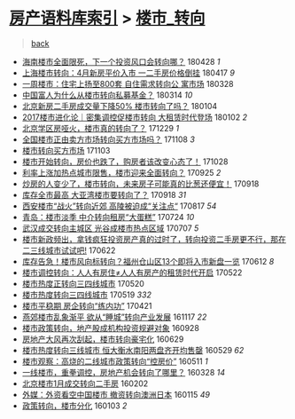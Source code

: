 [房产语料库索引](../../README.md)  > [楼市_转向](楼市_转向.md)
====
> [back](../README.md)

- [海南楼市全面限死，下一个投资风口会转向哪？](http://jkwz.applinzi.com/ittc/7097032278578562065.html#%E6%B5%B7%E5%8D%97%E6%A5%BC%E5%B8%82%E5%85%A8%E9%9D%A2%E9%99%90%E6%AD%BB%EF%BC%8C%E4%B8%8B%E4%B8%80%E4%B8%AA%E6%8A%95%E8%B5%84%E9%A3%8E%E5%8F%A3%E4%BC%9A%E8%BD%AC%E5%90%91%E5%93%AA%EF%BC%9F) 180428 *1* 
- [上海楼市转向：4月新房平价入市 一二手房价格倒挂](http://jkwz.applinzi.com/ittc/7093055024144057355.html#%E4%B8%8A%E6%B5%B7%E6%A5%BC%E5%B8%82%E8%BD%AC%E5%90%91%EF%BC%9A4%E6%9C%88%E6%96%B0%E6%88%BF%E5%B9%B3%E4%BB%B7%E5%85%A5%E5%B8%82+%E4%B8%80%E4%BA%8C%E6%89%8B%E6%88%BF%E4%BB%B7%E6%A0%BC%E5%80%92%E6%8C%82) 180417 *9* 
- [一周楼市：住宅上扬至800套 自住需求转向公 寓市场](http://jkwz.applinzi.com/ittc/7085577135580513296.html#%E4%B8%80%E5%91%A8%E6%A5%BC%E5%B8%82%EF%BC%9A%E4%BD%8F%E5%AE%85%E4%B8%8A%E6%89%AC%E8%87%B3800%E5%A5%97+%E8%87%AA%E4%BD%8F%E9%9C%80%E6%B1%82%E8%BD%AC%E5%90%91%E5%85%AC+%E5%AF%93%E5%B8%82%E5%9C%BA) 180328  
- [中国富人为什么从楼市转向私募基金？](http://jkwz.applinzi.com/ittc/7080163374380090375.html#%E4%B8%AD%E5%9B%BD%E5%AF%8C%E4%BA%BA%E4%B8%BA%E4%BB%80%E4%B9%88%E4%BB%8E%E6%A5%BC%E5%B8%82%E8%BD%AC%E5%90%91%E7%A7%81%E5%8B%9F%E5%9F%BA%E9%87%91%EF%BC%9F) 180314 *10* 
- [北京新房二手房成交量下降50% 楼市转向了吗？](http://jkwz.applinzi.com/ittc/7054814377285256199.html#%E5%8C%97%E4%BA%AC%E6%96%B0%E6%88%BF%E4%BA%8C%E6%89%8B%E6%88%BF%E6%88%90%E4%BA%A4%E9%87%8F%E4%B8%8B%E9%99%8D50%25+%E6%A5%BC%E5%B8%82%E8%BD%AC%E5%90%91%E4%BA%86%E5%90%97%EF%BC%9F) 180104  
- [2017楼市进化论｜密集调控促楼市转向 大租赁时代登场](http://jkwz.applinzi.com/ittc/7054051693786825735.html#2017%E6%A5%BC%E5%B8%82%E8%BF%9B%E5%8C%96%E8%AE%BA%EF%BD%9C%E5%AF%86%E9%9B%86%E8%B0%83%E6%8E%A7%E4%BF%83%E6%A5%BC%E5%B8%82%E8%BD%AC%E5%90%91+%E5%A4%A7%E7%A7%9F%E8%B5%81%E6%97%B6%E4%BB%A3%E7%99%BB%E5%9C%BA) 180102 *2* 
- [北京学区房哑火，楼市真的转向了？](http://jkwz.applinzi.com/ittc/7052520627456443408.html#%E5%8C%97%E4%BA%AC%E5%AD%A6%E5%8C%BA%E6%88%BF%E5%93%91%E7%81%AB%EF%BC%8C%E6%A5%BC%E5%B8%82%E7%9C%9F%E7%9A%84%E8%BD%AC%E5%90%91%E4%BA%86%EF%BC%9F) 171229 *1* 
- [全国楼市正由卖方市场转向买方市场吗？](http://jkwz.applinzi.com/ittc/7033581323715871760.html#%E5%85%A8%E5%9B%BD%E6%A5%BC%E5%B8%82%E6%AD%A3%E7%94%B1%E5%8D%96%E6%96%B9%E5%B8%82%E5%9C%BA%E8%BD%AC%E5%90%91%E4%B9%B0%E6%96%B9%E5%B8%82%E5%9C%BA%E5%90%97%EF%BC%9F) 171108 *3* 
- [楼市转向买方市场](http://jkwz.applinzi.com/ittc/7031629963499930641.html#%E6%A5%BC%E5%B8%82%E8%BD%AC%E5%90%91%E4%B9%B0%E6%96%B9%E5%B8%82%E5%9C%BA) 171103  
- [楼市开始转向，房价也跌了，购房者该改变心态了！](http://jkwz.applinzi.com/ittc/7029429315803022353.html#%E6%A5%BC%E5%B8%82%E5%BC%80%E5%A7%8B%E8%BD%AC%E5%90%91%EF%BC%8C%E6%88%BF%E4%BB%B7%E4%B9%9F%E8%B7%8C%E4%BA%86%EF%BC%8C%E8%B4%AD%E6%88%BF%E8%80%85%E8%AF%A5%E6%94%B9%E5%8F%98%E5%BF%83%E6%80%81%E4%BA%86%EF%BC%81) 171028  
- [利率上涨加热点城市限售，楼市迎来全面转向？](http://jkwz.applinzi.com/ittc/7017207297703674897.html#%E5%88%A9%E7%8E%87%E4%B8%8A%E6%B6%A8%E5%8A%A0%E7%83%AD%E7%82%B9%E5%9F%8E%E5%B8%82%E9%99%90%E5%94%AE%EF%BC%8C%E6%A5%BC%E5%B8%82%E8%BF%8E%E6%9D%A5%E5%85%A8%E9%9D%A2%E8%BD%AC%E5%90%91%EF%BC%9F) 170925 *2* 
- [炒房的人变少了，楼市转向，未来房子可能真的比葱还便宜！](http://jkwz.applinzi.com/ittc/7014701141605221392.html#%E7%82%92%E6%88%BF%E7%9A%84%E4%BA%BA%E5%8F%98%E5%B0%91%E4%BA%86%EF%BC%8C%E6%A5%BC%E5%B8%82%E8%BD%AC%E5%90%91%EF%BC%8C%E6%9C%AA%E6%9D%A5%E6%88%BF%E5%AD%90%E5%8F%AF%E8%83%BD%E7%9C%9F%E7%9A%84%E6%AF%94%E8%91%B1%E8%BF%98%E4%BE%BF%E5%AE%9C%EF%BC%81) 170918  
- [库存全市最高 大亚湾楼市要转向了？](http://jkwz.applinzi.com/ittc/7014522515928646672.html#%E5%BA%93%E5%AD%98%E5%85%A8%E5%B8%82%E6%9C%80%E9%AB%98+%E5%A4%A7%E4%BA%9A%E6%B9%BE%E6%A5%BC%E5%B8%82%E8%A6%81%E8%BD%AC%E5%90%91%E4%BA%86%EF%BC%9F) 170918 *31* 
- [西安楼市“战火”转向近郊 高陵被迫成“关注点“](http://jkwz.applinzi.com/ittc/7002814620086305808.html#%E8%A5%BF%E5%AE%89%E6%A5%BC%E5%B8%82%E2%80%9C%E6%88%98%E7%81%AB%E2%80%9D%E8%BD%AC%E5%90%91%E8%BF%91%E9%83%8A+%E9%AB%98%E9%99%B5%E8%A2%AB%E8%BF%AB%E6%88%90%E2%80%9C%E5%85%B3%E6%B3%A8%E7%82%B9%E2%80%9C) 170817 *54* 
- [青岛：楼市淡季 中介转向租房“大蛋糕”](http://jkwz.applinzi.com/ittc/6993907846155338768.html#%E9%9D%92%E5%B2%9B%EF%BC%9A%E6%A5%BC%E5%B8%82%E6%B7%A1%E5%AD%A3+%E4%B8%AD%E4%BB%8B%E8%BD%AC%E5%90%91%E7%A7%9F%E6%88%BF%E2%80%9C%E5%A4%A7%E8%9B%8B%E7%B3%95%E2%80%9D) 170724 *10* 
- [武汉成交转向主城区 光谷成楼市热点区域](http://jkwz.applinzi.com/ittc/6987510955574297605.html#%E6%AD%A6%E6%B1%89%E6%88%90%E4%BA%A4%E8%BD%AC%E5%90%91%E4%B8%BB%E5%9F%8E%E5%8C%BA+%E5%85%89%E8%B0%B7%E6%88%90%E6%A5%BC%E5%B8%82%E7%83%AD%E7%82%B9%E5%8C%BA%E5%9F%9F) 170707 *5* 
- [楼市新政频出，拿钱疯狂投资房产真的过时了，转向投资二手房更不行，那在二三线城市试试吧!](http://jkwz.applinzi.com/ittc/6982125926610371589.html#%E6%A5%BC%E5%B8%82%E6%96%B0%E6%94%BF%E9%A2%91%E5%87%BA%EF%BC%8C%E6%8B%BF%E9%92%B1%E7%96%AF%E7%8B%82%E6%8A%95%E8%B5%84%E6%88%BF%E4%BA%A7%E7%9C%9F%E7%9A%84%E8%BF%87%E6%97%B6%E4%BA%86%EF%BC%8C%E8%BD%AC%E5%90%91%E6%8A%95%E8%B5%84%E4%BA%8C%E6%89%8B%E6%88%BF%E6%9B%B4%E4%B8%8D%E8%A1%8C%EF%BC%8C%E9%82%A3%E5%9C%A8%E4%BA%8C%E4%B8%89%E7%BA%BF%E5%9F%8E%E5%B8%82%E8%AF%95%E8%AF%95%E5%90%A7%21) 170622  
- [库存告急！楼市风向标转向？福州仓山区13个即将入市新盘一览](http://jkwz.applinzi.com/ittc/6978369550335607813.html#%E5%BA%93%E5%AD%98%E5%91%8A%E6%80%A5%EF%BC%81%E6%A5%BC%E5%B8%82%E9%A3%8E%E5%90%91%E6%A0%87%E8%BD%AC%E5%90%91%EF%BC%9F%E7%A6%8F%E5%B7%9E%E4%BB%93%E5%B1%B1%E5%8C%BA13%E4%B8%AA%E5%8D%B3%E5%B0%86%E5%85%A5%E5%B8%82%E6%96%B0%E7%9B%98%E4%B8%80%E8%A7%88) 170612 *8* 
- [楼市调控转向：人人有房住≠人人有房产的租赁时代开启](http://jkwz.applinzi.com/ittc/6970539745280001028.html#%E6%A5%BC%E5%B8%82%E8%B0%83%E6%8E%A7%E8%BD%AC%E5%90%91%EF%BC%9A%E4%BA%BA%E4%BA%BA%E6%9C%89%E6%88%BF%E4%BD%8F%E2%89%A0%E4%BA%BA%E4%BA%BA%E6%9C%89%E6%88%BF%E4%BA%A7%E7%9A%84%E7%A7%9F%E8%B5%81%E6%97%B6%E4%BB%A3%E5%BC%80%E5%90%AF) 170522  
- [楼市热度正转向三四线城市](http://jkwz.applinzi.com/ittc/6969420541420110853.html#%E6%A5%BC%E5%B8%82%E7%83%AD%E5%BA%A6%E6%AD%A3%E8%BD%AC%E5%90%91%E4%B8%89%E5%9B%9B%E7%BA%BF%E5%9F%8E%E5%B8%82) 170520  
- [楼市热度转向三四线城市](http://jkwz.applinzi.com/ittc/6969281767654556676.html#%E6%A5%BC%E5%B8%82%E7%83%AD%E5%BA%A6%E8%BD%AC%E5%90%91%E4%B8%89%E5%9B%9B%E7%BA%BF%E5%9F%8E%E5%B8%82) 170519 *332* 
- [楼市平稳期 房企转向“练内功”](http://jkwz.applinzi.com/ittc/6958982677939094533.html#%E6%A5%BC%E5%B8%82%E5%B9%B3%E7%A8%B3%E6%9C%9F+%E6%88%BF%E4%BC%81%E8%BD%AC%E5%90%91%E2%80%9C%E7%BB%83%E5%86%85%E5%8A%9F%E2%80%9D) 170421  
- [燕郊楼市乱象渐平 欲从“睡城”转向产业发展](http://jkwz.applinzi.com/ittc/6901340194220803076.html#%E7%87%95%E9%83%8A%E6%A5%BC%E5%B8%82%E4%B9%B1%E8%B1%A1%E6%B8%90%E5%B9%B3+%E6%AC%B2%E4%BB%8E%E2%80%9C%E7%9D%A1%E5%9F%8E%E2%80%9D%E8%BD%AC%E5%90%91%E4%BA%A7%E4%B8%9A%E5%8F%91%E5%B1%95) 161117 *22* 
- [楼市政策转向，地产股成机构投资规避对象](http://jkwz.applinzi.com/ittc/6882849610556523525.html#%E6%A5%BC%E5%B8%82%E6%94%BF%E7%AD%96%E8%BD%AC%E5%90%91%EF%BC%8C%E5%9C%B0%E4%BA%A7%E8%82%A1%E6%88%90%E6%9C%BA%E6%9E%84%E6%8A%95%E8%B5%84%E8%A7%84%E9%81%BF%E5%AF%B9%E8%B1%A1) 160928  
- [房地产大风再次刮起，楼市转向豪宅化](http://jkwz.applinzi.com/ittc/6849147046027854853.html#%E6%88%BF%E5%9C%B0%E4%BA%A7%E5%A4%A7%E9%A3%8E%E5%86%8D%E6%AC%A1%E5%88%AE%E8%B5%B7%EF%BC%8C%E6%A5%BC%E5%B8%82%E8%BD%AC%E5%90%91%E8%B1%AA%E5%AE%85%E5%8C%96) 160629  
- [楼市热度转向三线城市 恒大衡水南阳两盘齐开均售罄](http://jkwz.applinzi.com/ittc/6837713031903314948.html#%E6%A5%BC%E5%B8%82%E7%83%AD%E5%BA%A6%E8%BD%AC%E5%90%91%E4%B8%89%E7%BA%BF%E5%9F%8E%E5%B8%82+%E6%81%92%E5%A4%A7%E8%A1%A1%E6%B0%B4%E5%8D%97%E9%98%B3%E4%B8%A4%E7%9B%98%E9%BD%90%E5%BC%80%E5%9D%87%E5%94%AE%E7%BD%84) 160529 *62* 
- [楼市观察：高烧的二线城市政策转向“控房价”](http://jkwz.applinzi.com/ittc/6830970837427307524.html#%E6%A5%BC%E5%B8%82%E8%A7%82%E5%AF%9F%EF%BC%9A%E9%AB%98%E7%83%A7%E7%9A%84%E4%BA%8C%E7%BA%BF%E5%9F%8E%E5%B8%82%E6%94%BF%E7%AD%96%E8%BD%AC%E5%90%91%E2%80%9C%E6%8E%A7%E6%88%BF%E4%BB%B7%E2%80%9D) 160511 *1* 
- [一线楼市，重拳调控，房地产机会转向了哪里？](http://jkwz.applinzi.com/ittc/6814692615790265348.html#%E4%B8%80%E7%BA%BF%E6%A5%BC%E5%B8%82%EF%BC%8C%E9%87%8D%E6%8B%B3%E8%B0%83%E6%8E%A7%EF%BC%8C%E6%88%BF%E5%9C%B0%E4%BA%A7%E6%9C%BA%E4%BC%9A%E8%BD%AC%E5%90%91%E4%BA%86%E5%93%AA%E9%87%8C%EF%BC%9F) 160328 *14* 
- [北京楼市1月成交转向二手房](http://jkwz.applinzi.com/ittc/6794021064837432324.html#%E5%8C%97%E4%BA%AC%E6%A5%BC%E5%B8%821%E6%9C%88%E6%88%90%E4%BA%A4%E8%BD%AC%E5%90%91%E4%BA%8C%E6%89%8B%E6%88%BF) 160202  
- [外媒：外资看空中国楼市 撤资转向澳洲日本](http://jkwz.applinzi.com/ittc/6787607930404865029.html#%E5%A4%96%E5%AA%92%EF%BC%9A%E5%A4%96%E8%B5%84%E7%9C%8B%E7%A9%BA%E4%B8%AD%E5%9B%BD%E6%A5%BC%E5%B8%82+%E6%92%A4%E8%B5%84%E8%BD%AC%E5%90%91%E6%BE%B3%E6%B4%B2%E6%97%A5%E6%9C%AC) 160115 *49* 
- [政策转向，楼市分化](http://jkwz.applinzi.com/ittc/6783032476419228676.html#%E6%94%BF%E7%AD%96%E8%BD%AC%E5%90%91%EF%BC%8C%E6%A5%BC%E5%B8%82%E5%88%86%E5%8C%96) 160103 *2* 
